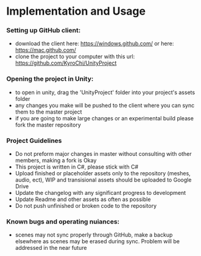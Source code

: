 # __Implementation and Usage__

### Setting up GitHub client:
* download the client here: https://windows.github.com/ or here: https://mac.github.com/
* clone the project to your computer with this url: https://github.com/KyroChi/UnityProject

### Opening the project in Unity:
* to open in unity, drag the 'UnityProject' folder into your project's assets folder
* any changes you make will be pushed to the client where you can sync them to the master project
* if you are going to make large changes or an experimental build please fork the master repository

### Project Guidelines
* Do not preform major changes in master without consulting with other members, making a fork is Okay
* This project is written in C#, please stick with C#
* Upload finished or placeholder assets only to the repository (meshes, audio, ect), WIP and transisional assets should be uploaded to Google Drive
* Update the changelog with any significant progress to development
* Update Readme and other assets as often as possible
* Do not push unfinished or broken code to the repository

### Known bugs and operating nuiances:
* scenes may not sync properly through GitHub, make a backup elsewhere as scenes may be erased during sync. Problem will be addressed in the near future


